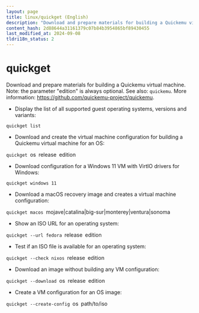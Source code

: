 ```yaml
---
layout: page
title: linux/quickget (English)
description: "Download and prepare materials for building a Quickemu virtual machine."
content_hash: 2d88644a31161379c07b84b3954865bf89430455
last_modified_at: 2024-09-08
tldri18n_status: 2
---
```

# quickget

Download and prepare materials for building a Quickemu virtual machine.
Note: the parameter "edition" is always optional.
See also: `quickemu`.
More information: <https://github.com/quickemu-project/quickemu>.

- Display the list of all supported guest operating systems, versions and variants:

`quickget list`

- Download and create the virtual machine configuration for building a Quickemu virtual machine for an OS:

`quickget `<span class="tldr-var badge badge-pill bg-dark-lm bg-white-dm text-white-lm text-dark-dm font-weight-bold">os</span>` `<span class="tldr-var badge badge-pill bg-dark-lm bg-white-dm text-white-lm text-dark-dm font-weight-bold">release</span>` `<span class="tldr-var badge badge-pill bg-dark-lm bg-white-dm text-white-lm text-dark-dm font-weight-bold">edition</span>

- Download configuration for a Windows 11 VM with VirtIO drivers for Windows:

`quickget windows 11`

- Download a macOS recovery image and creates a virtual machine configuration:

`quickget macos `<span class="tldr-var badge badge-pill bg-dark-lm bg-white-dm text-white-lm text-dark-dm font-weight-bold">mojave|catalina|big-sur|monterey|ventura|sonoma</span>

- Show an ISO URL for an operating system:

`quickget --url fedora `<span class="tldr-var badge badge-pill bg-dark-lm bg-white-dm text-white-lm text-dark-dm font-weight-bold">release</span>` `<span class="tldr-var badge badge-pill bg-dark-lm bg-white-dm text-white-lm text-dark-dm font-weight-bold">edition</span>

- Test if an ISO file is available for an operating system:

`quickget --check nixos `<span class="tldr-var badge badge-pill bg-dark-lm bg-white-dm text-white-lm text-dark-dm font-weight-bold">release</span>` `<span class="tldr-var badge badge-pill bg-dark-lm bg-white-dm text-white-lm text-dark-dm font-weight-bold">edition</span>

- Download an image without building any VM configuration:

`quickget --download `<span class="tldr-var badge badge-pill bg-dark-lm bg-white-dm text-white-lm text-dark-dm font-weight-bold">os</span>` `<span class="tldr-var badge badge-pill bg-dark-lm bg-white-dm text-white-lm text-dark-dm font-weight-bold">release</span>` `<span class="tldr-var badge badge-pill bg-dark-lm bg-white-dm text-white-lm text-dark-dm font-weight-bold">edition</span>

- Create a VM configuration for an OS image:

`quickget --create-config `<span class="tldr-var badge badge-pill bg-dark-lm bg-white-dm text-white-lm text-dark-dm font-weight-bold">os</span>` `<span class="tldr-var badge badge-pill bg-dark-lm bg-white-dm text-white-lm text-dark-dm font-weight-bold">path/to/iso</span>
